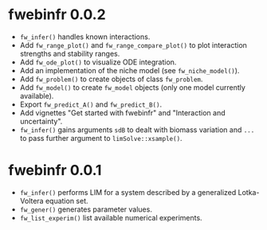 # fwebinfr 0.0.2

* `fw_infer()` handles known interactions.
* Add `fw_range_plot()` and `fw_range_compare_plot()` to plot interaction 
strengths and stability ranges.
* Add `fw_ode_plot()` to visualize ODE integration.
* Add an implementation of the niche model (see `fw_niche_model()`).
* Add `fw_problem()` to create objects of class `fw_problem`.
* Add `fw_model()` to create `fw_model` objects (only one model currently available).
* Export `fw_predict_A()` and `fw_predict_B()`.
* Add vignettes "Get started with fwebinfr" and "Interaction and uncertainty".
* `fw_infer()` gains arguments `sdB` to dealt with biomass variation and `...`
to pass further argument to `limSolve::xsample()`.


# fwebinfr 0.0.1

* `fw_infer()` performs LIM for a system described by a generalized Lotka-Voltera equation set.
* `fw_gener()` generates parameter values.
* `fw_list_experim()` list available numerical experiments.

